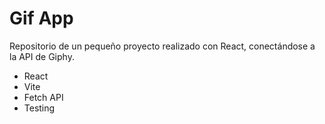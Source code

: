 # Gif App

Repositorio de un pequeño proyecto realizado con React, conectándose a la API de Giphy.

- React
- Vite
- Fetch API
- Testing
